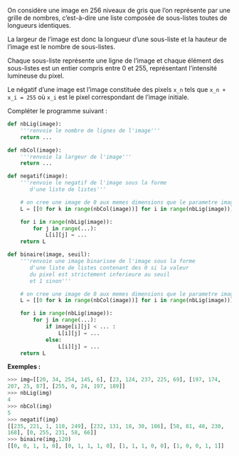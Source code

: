 On considère une image en 256 niveaux de gris que l’on représente par une grille de
nombres, c’est-à-dire une liste composée de sous-listes toutes de longueurs identiques.


La largeur de l’image est donc la longueur d’une sous-liste et la hauteur de l’image est le
nombre de sous-listes.


Chaque sous-liste représente une ligne de l’image et chaque élément des sous-listes est
un entier compris entre 0 et 255, représentant l’intensité lumineuse du pixel.


Le négatif d’une image est l’image constituée des pixels `x_n` tels que
`x_n + x_i = 255` où `x_i` est le pixel correspondant de l’image initiale.

Compléter le programme suivant :
```python linenums='1'
def nbLig(image):
    '''renvoie le nombre de lignes de l'image'''
    return ...

def nbCol(image):
    '''renvoie la largeur de l'image'''
    return ...

def negatif(image):
    '''renvoie le negatif de l'image sous la forme
       d'une liste de listes'''

    # on cree une image de 0 aux memes dimensions que le parametre image
    L = [[0 for k in range(nbCol(image))] for i in range(nbLig(image))]

    for i in range(nbLig(image)):
        for j in range(...):
            L[i][j] = ...
    return L

def binaire(image, seuil):
    '''renvoie une image binarisee de l'image sous la forme
       d'une liste de listes contenant des 0 si la valeur
       du pixel est strictement inferieure au seuil
       et 1 sinon'''

    # on cree une image de 0 aux memes dimensions que le parametre image
    L = [[0 for k in range(nbCol(image))] for i in range(nbLig(image))]

    for i in range(nbLig(image)):
        for j in range(...):
            if image[i][j] < ... :
                L[i][j] = ...
            else:
                L[i][j] = ...
    return L

```

**Exemples :**

```python
>>> img=[[20, 34, 254, 145, 6], [23, 124, 237, 225, 69], [197, 174,
207, 25, 87], [255, 0, 24, 197, 189]]
>>> nbLig(img)
4
>>> nbCol(img)
5
>>> negatif(img)
[[235, 221, 1, 110, 249], [232, 131, 18, 30, 186], [58, 81, 48, 230,
168], [0, 255, 231, 58, 66]]
>>> binaire(img,120)
[[0, 0, 1, 1, 0], [0, 1, 1, 1, 0], [1, 1, 1, 0, 0], [1, 0, 0, 1, 1]]
```

